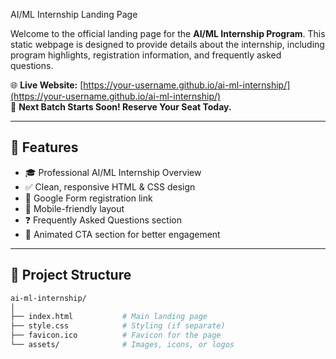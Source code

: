AI/ML Internship Landing Page

Welcome to the official landing page for the **AI/ML Internship Program**. This static webpage is designed to provide details about the internship, including program highlights, registration information, and frequently asked questions.

🌐 **Live Website:** [https://your-username.github.io/ai-ml-internship/](https://your-username.github.io/ai-ml-internship/)  
📅 **Next Batch Starts Soon! Reserve Your Seat Today.**

---

## 🚀 Features

- 🎓 Professional AI/ML Internship Overview
- ✅ Clean, responsive HTML & CSS design
- 📄 Google Form registration link
- 📱 Mobile-friendly layout
- ❓ Frequently Asked Questions section
- 🌟 Animated CTA section for better engagement

---

## 📁 Project Structure

```bash
ai-ml-internship/
│
├── index.html           # Main landing page
├── style.css            # Styling (if separate)
├── favicon.ico          # Favicon for the page
└── assets/              # Images, icons, or logos
